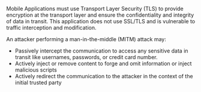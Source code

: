 Mobile Applications must use Transport Layer Security (TLS) to provide encryption at the transport layer and ensure the
confidentiality and integrity of data in transit. This application does not use SSL/TLS and is vulnerable to traffic
interception and modification.

An attacker performing a man-in-the-middle (MITM) attack may:

* Passively intercept the communication to access any sensitive data in transit like usernames, passwords, or credit
  card number.
* Actively inject or remove content to forge and omit information or inject malicious scripts
* Actively redirect the communication to the attacker in the context of the initial trusted party
